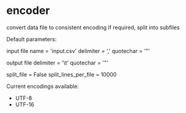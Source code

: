 # encoder
convert data file to consistent encoding
if required, split into subfiles

Default parameters:

input file
name = 'input.csv'
delimiter = ','
quotechar = '"'

output file
delimiter = '\t'
quotechar = '"'

split_file = False
split_lines_per_file = 10000

Current encodings available:
* UTF-8
* UTF-16